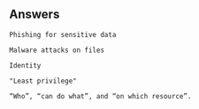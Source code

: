 ## Answers

```
Phishing for sensitive data
```
```
Malware attacks on files
```
```
Identity
```
```
"Least privilege"
```
```
“Who”, “can do what”, and “on which resource”.
```
